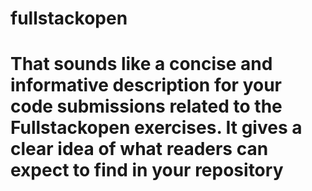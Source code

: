 # fullstackopen
# That sounds like a concise and informative description for your code submissions related to the Fullstackopen exercises. It gives a clear idea of what readers can expect to find in your repository
